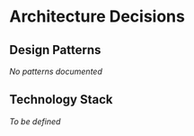 # Architecture Decisions

## Design Patterns
*No patterns documented*

## Technology Stack
*To be defined*
